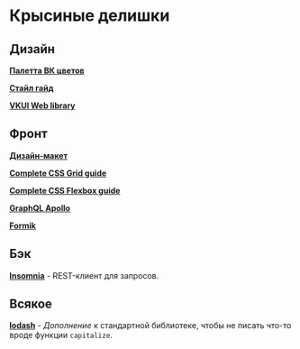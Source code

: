 # Крысиные делишки

## Дизайн

[**Палетта ВК цветов**](https://www.figma.com/file/XfiURcTq7Y8zUxYGhj5wEm/VKUI-Color-Palette-Community?node-id=0%3A1)

[**Стайл гайд**](https://vkcom.github.io/VKUI)

[**VKUI Web library**](https://www.figma.com/file/MYaVdJrPm1slY8VHiZH5o6/VKUI-Web-Library-·%C2%A0Beta-(Community)?node-id=146%3A0)

## Фронт
[**Дизайн-макет**](https://www.figma.com/file/EOlHPaVTie9yeq5MQuS9s8/Шаблоны?node-id=0%3A1)

[**Complete CSS Grid guide**](https://css-tricks.com/snippets/css/complete-guide-grid/)

[**Complete CSS Flexbox guide**](https://css-tricks.com/snippets/css/a-guide-to-flexbox/)

[**GraphQL Apollo**](https://studio.apollographql.com/org/javaScripters/graphs)

[**Formik**](https://formik.org/)

## Бэк

[**Insomnia**](https://insomnia.rest/download) - REST-клиент для запросов.

## Всякое

[**lodash**](https://lodash.com/) - *Дополнение* к стандартной библиотеке, чтобы не писать что-то вроде функции `capitalize`.

